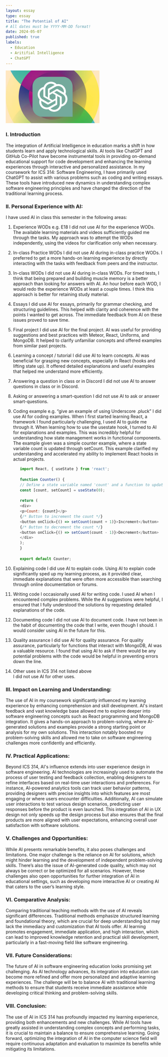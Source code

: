 ```yaml
---
layout: essay
type: essay
title: "The Potential of AI"
# All dates must be YYYY-MM-DD format!
date: 2024-05-07
published: true
labels:
  - Education
  - Aritifial Intelligence
  - ChatGPT
---
```


<img width="300px" alt="" class="rounded float-start pe-4" src="../img/AI/chatgpt.jpg">

### I. Introduction
The integration of Artificial Intelligence in education marks a shift in how students learn and apply technological skills. AI tools like ChatGPT and GitHub Co-Pilot have become instrumental tools in providing on-demand educational support for code development and enhancing the learning experiences through interactive and personalized assistance. In my coursework for ICS 314: Software Engineering, I have primarily used ChatGPT to assist with various problems such as coding and writing essays. These tools have introduced new dynamics in understanding complex software engineering principles and have changed the direction of the traditional learning process.

### II. Personal Experience with AI:
I have used AI in class this semester in the following areas:

1. Experience WODs e.g. E18
   I did not use AI for the experience WODs. The available learning materials and videos sufficiently guided me through the tasks. My approach was to attempt the WODs independently, using the videos for clarification only when necessary.

2. In-class Practice WODs
   I did not use AI during in-class practice WODs. I preferred to get a more hands-on learning experience by directly interacting with the tasks with feedback from peers and the instructor.

3. In-class WODs
   I did not use AI during in-class WODs. For timed tests, I think that being prepared and building muscle memory is a better approach than looking for answers with AI. An hour before each WOD, I would redo the experience WODs at least a couple times. I think this approach is better for retaining study material.

4. Essays
   I did use AI for essays, primarily for grammar checking, and structuring guidelines. This helped with clarity and coherence with the points I wanted to get across. The immediate feedback from AI on these issues proved to save time.

5. Final project
   I did use AI for the final project. AI was useful for providing suggestions and best practices with Meteor, React, Uniforms, and MongoDB. It helped to clarify unfamiliar concepts and offered examples from similar past projects.

6. Learning a concept / tutorial
   I did use AI to learn concepts. AI was beneficial for grasping new concepts, especially in React (hooks and lifting state up). It offered detailed explanations and useful examples that helped me understand more efficiently.

7. Answering a question in class or in Discord
   I did not use AI to answer questions in class or in Discord.

8. Asking or answering a smart-question
   I did not use AI to ask or answer smart-questions.

9. Coding example e.g. “give an example of using Underscore .pluck”
   I did use AI for coding examples. When I first started learning React, a framework I found particularly challenging, I used AI to guide me through it. When learning how to use the usestate hook, I turned to AI for explanations and examples. This was incredibly helpful for understanding how state management works in functional components. The example given was a simple counter example, where a state variable count is updated through setCount. This example clarified my understanding and accelerated my ability to implement React hooks in actual projects.

    ```javascript 
       import React, { useState } from 'react';

       function Counter() {
       // Define a state variable named 'count' and a function to update it named 'setCount'
       const [count, setCount] = useState(0);

       return (
       <div>
       <p>Count: {count}</p>
       {/* Button to increment the count */}
       <button onClick={() => setCount(count + 1)}>Increment</button>
       {/* Button to decrement the count */}
       <button onClick={() => setCount(count - 1)}>Decrement</button>
       </div>
       );
       }

       export default Counter;
   ```

10. Explaining code
    I did use AI to explain code. Using AI to explain code significantly sped up my learning process, as it provided clear, immediate explanations that were often more accessible than searching through online documentation or forums.

11. Writing code
    I occasionally used AI for writing code. I used AI when I encountered complex problems. While the AI suggestions were helpful, I ensured that I fully understood the solutions by requesting detailed explanations of the code.

12. Documenting code
    I did not use AI to document code. I have not been in the habit of documenting the code that I write, even though I should. I would consider using AI in the future for this.

13. Quality assurance
    I did use AI for quality assurance. For quality assurance, particularly for functions that interact with MongoDB, AI was a valuable resource. I found that using AI to ask if there would be any potential problems with the code would be helpful in preventing errors down the line.

14. Other uses in ICS 314 not listed above  
    I did not use AI for other uses.

### III. Impact on Learning and Understanding:
The use of AI in my coursework significantly influenced my learning experience by enhancing comprehension and skill development. AI's instant feedback and vast knowledge base allowed me to explore deeper into software engineering concepts such as React programming and MongoDB integration. It gives a hands-on approach to problem-solving, where AI-generated solutions and examples provide a strong starting point or analysis for my own solutions. This interaction notably boosted my problem-solving skills and allowed me to take on software engineering challenges more confidently and efficiently.

### IV. Practical Applications:
Beyond ICS 314, AI's influence extends into user experience design in software engineering. AI technologies are increasingly used to automate the process of user testing and feedback collection, enabling designers to refine interfaces based on real-time user interactions and preferences. For instance, AI-powered analytics tools can track user behavior patterns, providing designers with precise insights into which features are most engaging or where users encounter difficulties. Additionally, AI can simulate user interactions to test various design scenarios, predicting user responses before the product is even launched. This integration of AI in UX design not only speeds up the design process but also ensures that the final products are more aligned with user expectations, enhancing overall user satisfaction with software solutions.

### V. Challenges and Opportunities:
While AI presents remarkable benefits, it also poses challenges and limitations. One major challenge is the reliance on AI for solutions, which might hinder learning and the development of independent problem-solving skills. There’s also the issue of AI-generated code quality, which may not always be correct or be optimized for all scenarios. However, these challenges also open opportunities for further integration of AI in educational settings, such as developing more interactive AI or creating AI that caters to the user’s learning style.

### VI. Comparative Analysis:
Comparing traditional teaching methods with the use of AI reveals significant differences. Traditional methods emphasize structured learning and foundational theory, which are crucial for deep understanding but may lack the immediacy and customization that AI tools offer. AI learning promotes engagement, immediate application, and high interaction, which can lead to improved knowledge retention and practical skill development, particularly in a fast-moving field like software engineering.

### VII. Future Considerations:
The future of AI in software engineering education looks promising yet challenging. As AI technology advances, its integration into education can become more refined and offer more personalized and adaptive learning experiences. The challenge will be to balance AI with traditional learning methods to ensure that students receive immediate assistance while developing critical thinking and problem-solving skills.

### VIII. Conclusion:
The use of AI in ICS 314 has profoundly impacted my learning experience, providing both enhancements and new challenges. While AI tools have greatly assisted in understanding complex concepts and performing tasks, it is crucial to maintain a balance to ensure comprehensive learning. Going forward, optimizing the integration of AI in the computer science field will require continuous adaptation and evaluation to maximize its benefits while mitigating its limitations.